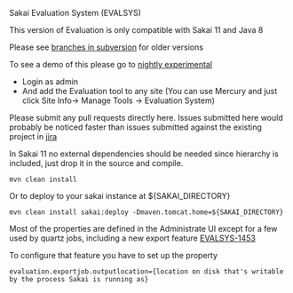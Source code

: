 Sakai Evaluation System (EVALSYS)

This version of Evaluation is only compatible with Sakai 11 and Java 8

Please see [branches in subversion](https://source.sakaiproject.org/contrib/evaluation/branches/) for older versions 

To see a demo of this please go to [nightly experimental](https://experimental.nightly.sakaiproject.org/)
* Login as admin
* And add the Evaluation tool to any site (You can use Mercury and just click Site Info-> Manage Tools -> Evaluation System)

Please submit any pull requests directly here. Issues submitted here would probably be noticed faster than issues submitted against the existing project in [jira](https://jira.sakaiproject.org/browse/EVALSYS)

In Sakai 11 no external dependencies should be needed since hierarchy is included, just drop it in the source and compile.

`mvn clean install`

Or to deploy to your sakai instance at ${SAKAI_DIRECTORY}

`mvn clean install sakai:deploy -Dmaven.tomcat.home=${SAKAI_DIRECTORY}`

Most of the properties are defined in the Administrate UI except for a few used by quartz jobs, including a new export feature [EVALSYS-1453](https://jira.sakaiproject.org/browse/EVALSYS-1453)

To configure that feature you have to set up the property

`evaluation.exportjob.outputlocation={location on disk that's writable by the process Sakai is running as}`